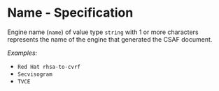 # Name - Specification

Engine name (`name`) of value type `string` with 1 or more characters represents
the name of the engine that generated the CSAF document.

*Examples:*

* `Red Hat rhsa-to-cvrf`
* `Secvisogram`
* `TVCE`
